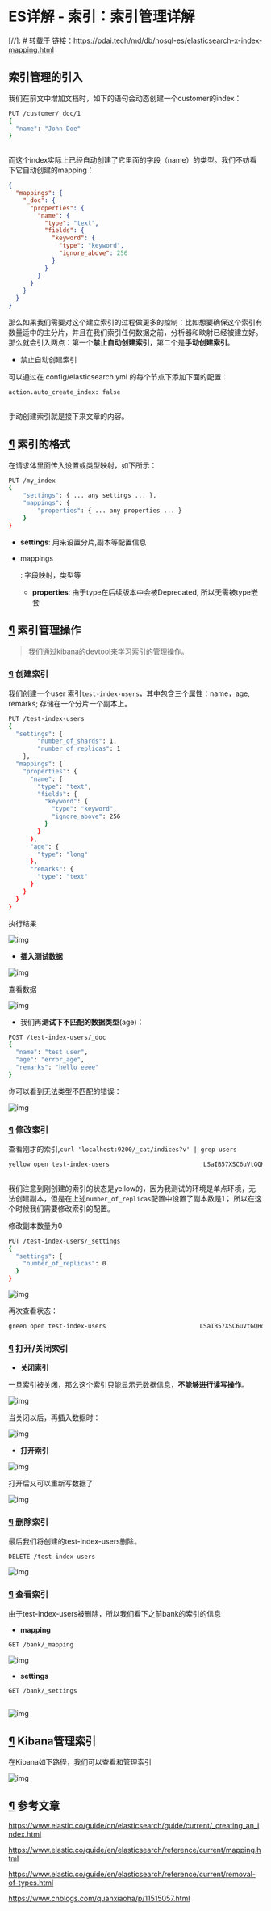 # ES详解 - 索引：索引管理详解

[//]: #   转载于 链接：https://pdai.tech/md/db/nosql-es/elasticsearch-x-index-mapping.html

## 索引管理的引入

我们在前文中增加文档时，如下的语句会动态创建一个customer的index：

```bash
PUT /customer/_doc/1
{
  "name": "John Doe"
}
    
```



而这个index实际上已经自动创建了它里面的字段（name）的类型。我们不妨看下它自动创建的mapping：

```json
{
  "mappings": {
    "_doc": {
      "properties": {
        "name": {
          "type": "text",
          "fields": {
            "keyword": {
              "type": "keyword",
              "ignore_above": 256
            }
          }
        }
      }
    }
  }
}

```



那么如果我们需要对这个建立索引的过程做更多的控制：比如想要确保这个索引有数量适中的主分片，并且在我们索引任何数据之前，分析器和映射已经被建立好。那么就会引入两点：第一个**禁止自动创建索引**，第二个是**手动创建索引**。

- 禁止自动创建索引

可以通过在 config/elasticsearch.yml 的每个节点下添加下面的配置：

```bash
action.auto_create_index: false
    
```



手动创建索引就是接下来文章的内容。

## [¶](#索引的格式) 索引的格式

在请求体里面传入设置或类型映射，如下所示：

```bash
PUT /my_index
{
    "settings": { ... any settings ... },
    "mappings": {
        "properties": { ... any properties ... }
    }
}

```



- **settings**: 用来设置分片,副本等配置信息

- mappings

  : 字段映射，类型等

  - **properties**: 由于type在后续版本中会被Deprecated, 所以无需被type嵌套

## [¶](#索引管理操作) 索引管理操作

> 我们通过kibana的devtool来学习索引的管理操作。

### [¶](#创建索引) 创建索引

我们创建一个user 索引`test-index-users`，其中包含三个属性：name，age, remarks; 存储在一个分片一个副本上。

```bash
PUT /test-index-users
{
  "settings": {
		"number_of_shards": 1,
		"number_of_replicas": 1
	},
  "mappings": {
    "properties": {
      "name": {
        "type": "text",
        "fields": {
          "keyword": {
            "type": "keyword",
            "ignore_above": 256
          }
        }
      },
      "age": {
        "type": "long"
      },
      "remarks": {
        "type": "text"
      }
    }
  }
}

```



执行结果

![img](/docs/elastic/imgs/es-index-manage-1.png)

- **插入测试数据**

![img](/docs/elastic/imgs/es-index-manage-2.png)

查看数据

![img](/docs/elastic/imgs/es-index-manage-3.png)

- 我们再**测试下不匹配的数据类型**(age)：

```bash
POST /test-index-users/_doc
{
  "name": "test user",
  "age": "error_age",
  "remarks": "hello eeee"
}

```



你可以看到无法类型不匹配的错误：

![img](/docs/elastic/imgs/es-index-manage-4.png)

### [¶](#修改索引) 修改索引

查看刚才的索引,`curl 'localhost:9200/_cat/indices?v' | grep users`

```bash
yellow open test-index-users                          LSaIB57XSC6uVtGQHoPYxQ 1 1     1    0   4.4kb   4.4kb
    
```



我们注意到刚创建的索引的状态是yellow的，因为我测试的环境是单点环境，无法创建副本，但是在上述`number_of_replicas`配置中设置了副本数是1； 所以在这个时候我们需要修改索引的配置。

修改副本数量为0

```bash
PUT /test-index-users/_settings
{
  "settings": {
    "number_of_replicas": 0
  }
}

```



![img](/docs/elastic/imgs/es-index-manage-5.png)

再次查看状态：

```bash
green open test-index-users                          LSaIB57XSC6uVtGQHoPYxQ 1 1     1    0   4.4kb   4.4kb

```

### [¶](#打开关闭索引) 打开/关闭索引

- **关闭索引**

一旦索引被关闭，那么这个索引只能显示元数据信息，**不能够进行读写操作**。

![img](/docs/elastic/imgs/es-index-manage-7.png)

当关闭以后，再插入数据时：

![img](/docs/elastic/imgs/es-index-manage-8.png)

- **打开索引**

![img](/docs/elastic/imgs/es-index-manage-9.png)

打开后又可以重新写数据了

![img](/docs/elastic/imgs/es-index-manage-10.png)

### [¶](#删除索引) 删除索引

最后我们将创建的test-index-users删除。

```bash
DELETE /test-index-users

```



![img](/docs/elastic/imgs/es-index-manage-11.png)

### [¶](#查看索引) 查看索引

由于test-index-users被删除，所以我们看下之前bank的索引的信息

- **mapping**

```bash
GET /bank/_mapping

```



![img](/docs/elastic/imgs/es-index-manage-12.png)

- **settings**

```bash
GET /bank/_settings
    
```



![img](/docs/elastic/imgs/es-index-manage-13.png)

## [¶](#kibana管理索引) Kibana管理索引

在Kibana如下路径，我们可以查看和管理索引

![img](/docs/elastic/imgs/es-index-manage-6.png)

## [¶](#参考文章) 参考文章

https://www.elastic.co/guide/cn/elasticsearch/guide/current/_creating_an_index.html

https://www.elastic.co/guide/en/elasticsearch/reference/current/mapping.html

https://www.elastic.co/guide/en/elasticsearch/reference/current/removal-of-types.html

https://www.cnblogs.com/quanxiaoha/p/11515057.html